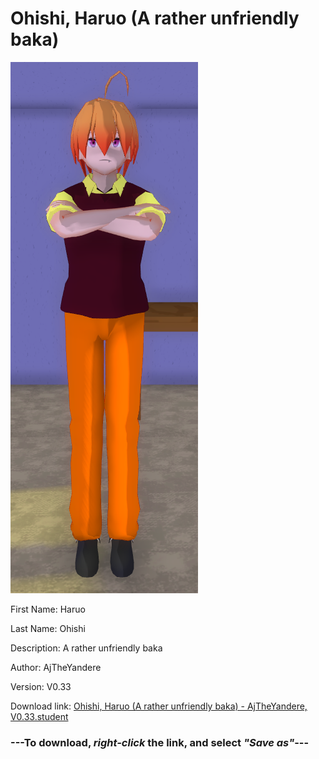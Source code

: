 # Ohishi, Haruo (A rather unfriendly baka)

<img src = "https://raw.githubusercontent.com/Arbiter1223/Daigaku-Gurashi-Custom-Students/master/Students/Files/Ohishi%2C%20Haruo%20(A%20rather%20unfriendly%20baka).png">

First Name: Haruo

Last Name: Ohishi

Description: A rather unfriendly baka

Author: AjTheYandere

Version: V0.33

Download link: <a href="https://raw.githubusercontent.com/Arbiter1223/Daigaku-Gurashi-Custom-Students/master/Students/Files/Ohishi%2C%20Haruo%20(A%20rather%20unfriendly%20baka)%20-%20AjTheYandere%2C%20V0.33.student">Ohishi, Haruo (A rather unfriendly baka) - AjTheYandere, V0.33.student</a>

### ---**To download, _right-click_ the link, and select _"Save as"_**---

